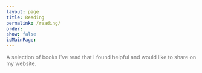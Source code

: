 ```yaml
---
layout: page
title: Reading
permalink: /reading/
order: 
show: false
isMainPage:
---
```


<span style="color: #757575;">A selection of books I've read that I found helpful and would like to share on my website.</span>

<div id="books-list">
  <!-- The list of books will be rendered here -->
</div>

<script>
  // Load book data from books.json
  fetch('/assets/data/books.json')
    .then(response => {
    if (!response.ok) {
      throw new Error(`HTTP error! status: ${response.status}`);
    }
    return response.json();
    })
    .then(books => {
    const container = document.getElementById('books-list');

    // Group books by year and sort by year (ascending)
    const booksByYear = books.reduce((acc, book) => {
      if (!acc[book.year]) {
      acc[book.year] = [];
      }
      acc[book.year].push(book);
      return acc;
    }, {});

    const sortedYears = Object.keys(booksByYear).sort((a, b) => b - a); // Sort descending by year

    // Render books grouped by year in a table
    sortedYears.forEach(year => {
      const yearSection = document.createElement('section');
      yearSection.innerHTML = `
      <header class="title-row flex flex-row items-end justify-between">
        <h1 class="text-2xl font-semibold text-gray-800" id="${year}">${year}</h1>
        <p class="text-sm text-gray-500">${booksByYear[year].filter(book => book.status === 'Done').length} / ${booksByYear[year].length} books finished</p>
      </header>
      <div class="overflow-x-auto mb-4 bg-white shadow rounded-xl">
      <table class="w-full text-left text-sm text-gray-700">
        <thead class="bg-gray-100 border-b border-gray-300">
          <tr>
            <th scope="column" class="px-4 py-3 font-bold">Title</th>
            <th scope="column" class="px-4 py-3 font-bold">Author</th>
            <th scope="column" class="px-4 py-3 font-bold hidden md:table-cell lg:table-cell">My review</th>
          </tr>
        </thead>
        <tbody>
        </tbody>    </table>
      </div>
      `;

      const tableBody = yearSection.querySelector('tbody');

      booksByYear[year].forEach(book => {
      const bookRow = document.createElement('tr');
      bookRow.classList.add('h-entry', 'border-b', 'hover:bg-gray-50', 'transition');
      const statusColor = {
        'To-read': 'gray',
        'Reading': '#42c3ff',
        'Dropped': 'red',
        'Paused': '#ffb459',
        'Done': 'green'
      }[book.status] || 'gray';

      bookRow.innerHTML = `
        <th scope="row" class="align-top px-4 py-3 w-1/3">
          <a href="${book.link || '#'}" class="p-name no-underline font-bold hover:underline" target="_blank">${book.title}</a><br>
          <span class="hide-large">
            <span class="BookStatus-${book.status.replace(/\s+/g, '')} text-xs" style="color: ${statusColor};">${book.status}</span>
          </span>
        </th>
        <td class="align-top px-4 py-3 w-1/3">${book.author}</td>
        <td class="align-top w-1/3 px-4 py-3 hidden md:table-cell lg:table-cell">${book.review}
        </td>`;
      tableBody.appendChild(bookRow);    
      });

      container.appendChild(yearSection);
    });
    })
    .catch(error => console.error('Error loading book data:', error));
</script>